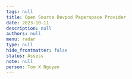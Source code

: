 ```yaml
---
tags: null
title: Open Source Devpod Paperspace Provider
date: 2023-10-11
description: null
authors: null
menu: radar
type: null
hide_frontmatter: false
status: Assess
note: null
person: Tom X Nguyen
---
```


